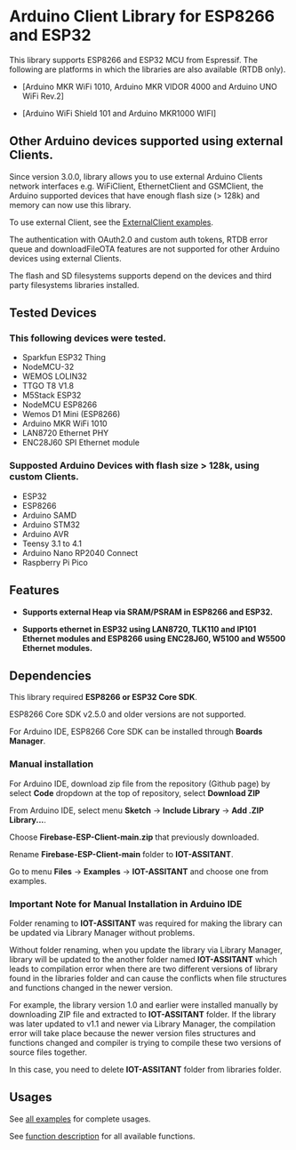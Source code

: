 # Arduino Client Library for ESP8266 and ESP32




This library supports ESP8266 and ESP32 MCU from Espressif. The following are platforms in which the libraries are also available (RTDB only).


* [Arduino MKR WiFi 1010, Arduino MKR VIDOR 4000 and Arduino UNO WiFi Rev.2]

* [Arduino WiFi Shield 101 and Arduino MKR1000 WIFI]


 
## Other Arduino devices supported using external Clients.

Since version 3.0.0, library allows you to use external Arduino Clients network interfaces e.g. WiFiClient, EthernetClient and GSMClient, the Arduino supported devices that have enough flash size (> 128k) and memory can now use this library.

To use external Client, see the [ExternalClient examples](/examples/ExternalClient).

The authentication with OAuth2.0 and custom auth tokens, RTDB error queue and downloadFileOTA features are not supported for other Arduino devices using external Clients.

The flash and SD filesystems supports depend on the devices and third party filesystems libraries installed.


## Tested Devices

### This following devices were tested.

 * Sparkfun ESP32 Thing
 * NodeMCU-32
 * WEMOS LOLIN32
 * TTGO T8 V1.8
 * M5Stack ESP32
 * NodeMCU ESP8266
 * Wemos D1 Mini (ESP8266)
 * Arduino MKR WiFi 1010
 * LAN8720 Ethernet PHY
 * ENC28J60 SPI Ethernet module

### Supposted Arduino Devices with flash size > 128k, using custom Clients.

 * ESP32
 * ESP8266
 * Arduino SAMD
 * Arduino STM32
 * Arduino AVR
 * Teensy 3.1 to 4.1
 * Arduino Nano RP2040 Connect
 * Raspberry Pi Pico 



## Features




* **Supports external Heap via SRAM/PSRAM in ESP8266 and ESP32.**

* **Supports ethernet in ESP32 using LAN8720, TLK110 and IP101 Ethernet modules and ESP8266 using ENC28J60, W5100 and W5500 Ethernet modules.**



## Dependencies


This library required **ESP8266 or ESP32 Core SDK**.

ESP8266 Core SDK v2.5.0 and older versions are not supported.

For Arduino IDE, ESP8266 Core SDK can be installed through **Boards Manager**. 


### Manual installation

For Arduino IDE, download zip file from the repository (Github page) by select **Code** dropdown at the top of repository, select **Download ZIP** 

From Arduino IDE, select menu **Sketch** -> **Include Library** -> **Add .ZIP Library...**.

Choose **Firebase-ESP-Client-main.zip** that previously downloaded.

Rename **Firebase-ESP-Client-main** folder to **IOT-ASSITANT**.

Go to menu **Files** -> **Examples** -> **IOT-ASSITANT** and choose one from examples.

### Important Note for Manual Installation in Arduino IDE

Folder renaming to **IOT-ASSITANT** was required for making the library can be updated via Library Manager without problems.

Without folder renaming, when you update the library via Library Manager, library will be updated to the another folder named  **IOT-ASSITANT** which leads to compilation error when there are two different versions of library found in the libraries folder and can cause the conflicts when file structures and functions changed in the newer version. 

For example, the library version 1.0 and earlier were installed manually by downloading ZIP file and extracted to **IOT-ASSITANT** folder. If the library was later updated to v1.1 and newer via Library Manager, the compilation error will take place because the newer version files structures and functions changed and compiler is trying to compile these two versions of source files together. 

In this case, you need to delete **IOT-ASSITANT** folder from libraries folder.

## Usages


See [all examples](/examples) for complete usages.

See [function description](/src/README.md) for all available functions.